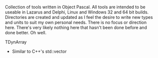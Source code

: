 Collection of tools written in Object Pascal. All tools are intended to be useable in Lazarus and Delphi, Linux and Windows 32 and 64 bit builds. Directories are created and updated as I feel the desire to write new types and units to suit my own personal needs. There is no focus or direction here. There's very likely nothing here that hasn't been done before and done better. Oh well.

TDynArray
- Similar to C++'s std::vector
